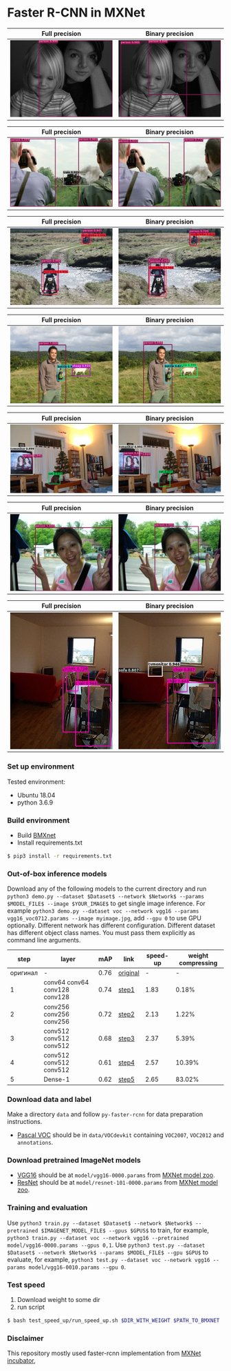 # Faster R-CNN in MXNet
Full precision          |  Binary precision
:-------------------------:|:-------------------------:
![](resources/images/000969_fp.jpg)  |  ![](resources/images/000969_bp.jpg)

Full precision          |  Binary precision
:-------------------------:|:-------------------------:
![](resources/images/002728_fp.jpg)  |  ![](resources/images/002728_bp.jpg)

Full precision          |  Binary precision
:-------------------------:|:-------------------------:
![](resources/images/002739_fp.jpg)  |  ![](resources/images/002739_bp.jpg)

Full precision          |  Binary precision
:-------------------------:|:-------------------------:
![](resources/images/004072_fp.jpg)  |  ![](resources/images/004072_bp.jpg)

Full precision          |  Binary precision
:-------------------------:|:-------------------------:
![](resources/images/005255_fp.jpg)  |  ![](resources/images/005255_bp.jpg)

Full precision          |  Binary precision
:-------------------------:|:-------------------------:
![](resources/images/008276_fp.jpg)  |  ![](resources/images/008276_bp.jpg)

Full precision          |  Binary precision
:-------------------------:|:-------------------------:
![](resources/images/009486_fp.jpg)  |  ![](resources/images/009486_bp.jpg)

### Set up environment
Tested environment:
* Ubuntu 18.04
* python 3.6.9
 
### Build environment
* Build [BMXnet](https://github.com/SKutukov/BMXNet-v2)
* Install requirements.txt
```bash
$ pip3 install -r requirements.txt
```

### Out-of-box inference models
Download any of the following models to the current directory and run `python3 demo.py --dataset $Dataset$ --network $Network$ --params $MODEL_FILE$ --image $YOUR_IMAGE$` to get single image inference.
For example `python3 demo.py --dataset voc --network vgg16 --params vgg16_voc0712.params --image myimage.jpg`, add `--gpu 0` to use GPU optionally.
Different network has different configuration. Different dataset has different object class names. You must pass them explicitly as command line arguments.

| step     | layer                         | mAP  | link                                         | speed-up | weight compressing |
|----------|-------------------------------|------|----------------------------------------------|----------|--------------------|
| оригинал | -                             | 0.76 | [original](https://yadi.sk/d/I9WiDe8fknLI2w) |     -    |          -         |
| 1        | conv64 conv64 conv128 conv128 | 0.74 | [step1](https://yadi.sk/d/NV4lQ5wp_8L4-w)    |   1.83   |        0.18%       |
| 2        | conv256 conv256 conv256       | 0.72 | [step2](https://yadi.sk/d/FyeOkkVCVI4K2A)    |   2.13   |        1.22%       |
| 3        | conv512 conv512 conv512       | 0.68 | [step3](https://yadi.sk/d/BRl7WgOAa2hTTQ)    |   2.37   |        5.39%       |
| 4        | conv512 conv512 conv512       | 0.61 | [step4](https://yadi.sk/d/1aqjy9x0a6K0NA)    |   2.57   |       10.39%       |
| 5        | Dense-1                       | 0.62 | [step5](https://yadi.sk/d/cA08mht_ycjq0A)    |   2.65   |       83.02%       |

### Download data and label
Make a directory `data` and follow `py-faster-rcnn` for data preparation instructions.
* [Pascal VOC](http://host.robots.ox.ac.uk/pascal/VOC/) should be in `data/VOCdevkit` containing `VOC2007`, `VOC2012` and `annotations`.


### Download pretrained ImageNet models
* [VGG16](http://www.robots.ox.ac.uk/~vgg/research/very_deep/) should be at `model/vgg16-0000.params` from [MXNet model zoo](http://data.dmlc.ml/models/imagenet/vgg/).
* [ResNet](https://github.com/tornadomeet/ResNet) should be at `model/resnet-101-0000.params` from [MXNet model zoo](http://data.dmlc.ml/models/imagenet/resnet/).

### Training and evaluation
Use `python3 train.py --dataset $Dataset$ --network $Network$ --pretrained $IMAGENET_MODEL_FILE$ --gpus $GPUS$` to train,
for example, `python3 train.py --dataset voc --network vgg16 --pretrained model/vgg16-0000.params --gpus 0,1`.
Use `python3 test.py --dataset $Dataset$ --network $Network$ --params $MODEL_FILE$ --gpu $GPU$` to evaluate,
for example, `python3 test.py --dataset voc --network vgg16 --params model/vgg16-0010.params --gpu 0`.

### Test speed
1. Download weight to some dir
2.  run script
```bash
$ bash test_speed_up/run_speed_up.sh $DIR_WITH_WEIGHT $PATH_TO_BMXNET
```

### Disclaimer
This repository mostly used faster-rcnn implementation from [MXNet incubator](https://github.com/apache/incubator-mxnet),
